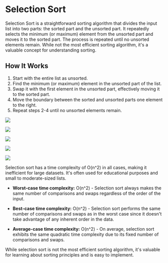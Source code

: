 # Selection Sort

Selection Sort is a straightforward sorting algorithm that divides the input list into two parts: the sorted part and the unsorted part. It repeatedly selects the minimum (or maximum) element from the unsorted part and moves it to the sorted part. The process is repeated until no unsorted elements remain. While not the most efficient sorting algorithm, it's a valuable concept for understanding sorting.

## How It Works

1. Start with the entire list as unsorted.
2. Find the minimum (or maximum) element in the unsorted part of the list.
3. Swap it with the first element in the unsorted part, effectively moving it to the sorted part.
4. Move the boundary between the sorted and unsorted parts one element to the right.
5. Repeat steps 2-4 until no unsorted elements remain.

![](https://media.geeksforgeeks.org/wp-content/uploads/20230524115038/1.webp)

![](https://media.geeksforgeeks.org/wp-content/uploads/20230526165135/2.webp)

![](https://media.geeksforgeeks.org/wp-content/uploads/20230526165200/3.webp)

![](https://media.geeksforgeeks.org/wp-content/uploads/20230526165244/4.webp)

![](https://media.geeksforgeeks.org/wp-content/uploads/20230526165320/5.webp)

Selection sort has a time complexity of O(n^2) in all cases, making it inefficient for large datasets. It's often used for educational purposes and small to moderate-sized lists.

- **Worst-case time complexity:** O(n^2) - Selection sort always makes the same number of comparisons and swaps regardless of the order of the input.

- **Best-case time complexity:** O(n^2) - Selection sort performs the same number of comparisons and swaps as in the worst case since it doesn't take advantage of any inherent order in the data.

- **Average-case time complexity:** O(n^2) - On average, selection sort exhibits the same quadratic time complexity due to its fixed number of comparisons and swaps.

While selection sort is not the most efficient sorting algorithm, it's valuable for learning about sorting principles and is easy to implement.
